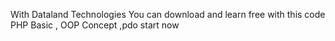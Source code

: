 With Dataland Technologies 
You can download and learn free with this code 
PHP Basic , OOP Concept ,pdo start now
